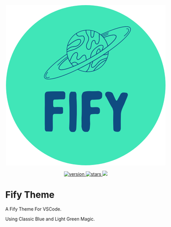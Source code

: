 <p align="center">
  <img src="files/Fify.png">
</p>

<p align="center">
  
</p>
<p align="center">
 <a href="https://marketplace.visualstudio.com/items?itemName=Endormi.2077-theme">
  <img src="https://img.shields.io/badge/MarketPlaceVersion-1.0.1-purple?style=flat-square" alt="version" />
 </a>
 <a href="https://img.shields.io/badge/MarketPlaceVersion-1.0.1-purple?style=flat-square">
   <img src="https://img.shields.io/visual-studio-marketplace/stars/endormi.2077-theme.svg?color=yellow&label=Rating&style=popout-square" alt="stars" />
   <img src="https://img.shields.io/badge/Build-Passing-brightgreen?style=flat-square" />
 </a>
  
</p>

# Fify Theme

A Fify Theme For VSCode.

Using Classic Blue and Light Green Magic.
